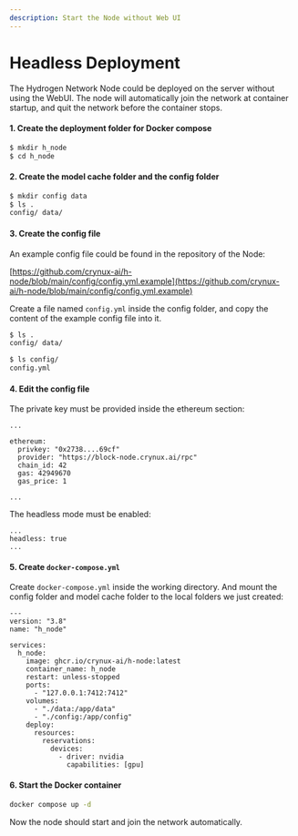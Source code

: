 ```yaml
---
description: Start the Node without Web UI
---
```


# Headless Deployment

The Hydrogen Network Node could be deployed on the server without using the WebUI. The node will automatically join the network at container startup, and quit the network before the container stops.

#### 1. Create the deployment folder for Docker compose

```sh
$ mkdir h_node
$ cd h_node
```

#### 2. Create the model cache folder and the config folder

```sh
$ mkdir config data
$ ls .
config/ data/
```

#### 3. Create the config file

An example config file could be found in the repository of the Node:

[https://github.com/crynux-ai/h-node/blob/main/config/config.yml.example](https://github.com/crynux-ai/h-node/blob/main/config/config.yml.example)

Create a file named `config.yml` inside the config folder, and copy the content of the example config file into it.

```sh
$ ls .
config/ data/

$ ls config/
config.yml
```

#### 4. Edit the config file

The private key must be provided inside the ethereum section:

```
...

ethereum:
  privkey: "0x2738....69cf"
  provider: "https://block-node.crynux.ai/rpc"
  chain_id: 42
  gas: 42949670
  gas_price: 1

...
```

The headless mode must be enabled:

```
...
headless: true
...
```

#### 5. Create `docker-compose.yml`&#x20;

Create `docker-compose.yml` inside the working directory. And mount the config folder and model cache folder to the local folders we just created:

```
---
version: "3.8"
name: "h_node"

services:
  h_node:
    image: ghcr.io/crynux-ai/h-node:latest
    container_name: h_node
    restart: unless-stopped
    ports:
      - "127.0.0.1:7412:7412"
    volumes:
      - "./data:/app/data"
      - "./config:/app/config"
    deploy:
      resources:
        reservations:
          devices:
            - driver: nvidia
              capabilities: [gpu]
```

#### 6. Start the Docker container

```sh
docker compose up -d
```

Now the node should start and join the network automatically.
